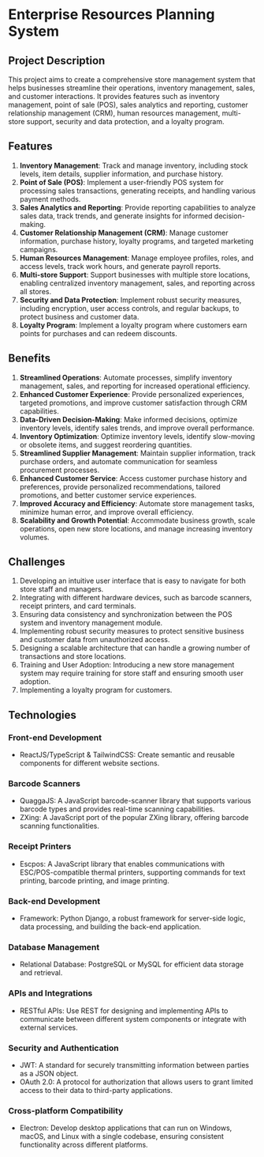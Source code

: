 # Enterprise Resources Planning System

## Project Description
This project aims to create a comprehensive store management system that helps businesses streamline their operations, inventory management, sales, and customer interactions. It provides features such as inventory management, point of sale (POS), sales analytics and reporting, customer relationship management (CRM), human resources management, multi-store support, security and data protection, and a loyalty program.

## Features
1. **Inventory Management**: Track and manage inventory, including stock levels, item details, supplier information, and purchase history.
2. **Point of Sale (POS)**: Implement a user-friendly POS system for processing sales transactions, generating receipts, and handling various payment methods.
3. **Sales Analytics and Reporting**: Provide reporting capabilities to analyze sales data, track trends, and generate insights for informed decision-making.
4. **Customer Relationship Management (CRM)**: Manage customer information, purchase history, loyalty programs, and targeted marketing campaigns.
5. **Human Resources Management**: Manage employee profiles, roles, and access levels, track work hours, and generate payroll reports.
6. **Multi-store Support**: Support businesses with multiple store locations, enabling centralized inventory management, sales, and reporting across all stores.
7. **Security and Data Protection**: Implement robust security measures, including encryption, user access controls, and regular backups, to protect business and customer data.
8. **Loyalty Program**: Implement a loyalty program where customers earn points for purchases and can redeem discounts.

## Benefits
1. **Streamlined Operations**: Automate processes, simplify inventory management, sales, and reporting for increased operational efficiency.
2. **Enhanced Customer Experience**: Provide personalized experiences, targeted promotions, and improve customer satisfaction through CRM capabilities.
3. **Data-Driven Decision-Making**: Make informed decisions, optimize inventory levels, identify sales trends, and improve overall performance.
4. **Inventory Optimization**: Optimize inventory levels, identify slow-moving or obsolete items, and suggest reordering quantities.
5. **Streamlined Supplier Management**: Maintain supplier information, track purchase orders, and automate communication for seamless procurement processes.
6. **Enhanced Customer Service**: Access customer purchase history and preferences, provide personalized recommendations, tailored promotions, and better customer service experiences.
7. **Improved Accuracy and Efficiency**: Automate store management tasks, minimize human error, and improve overall efficiency.
8. **Scalability and Growth Potential**: Accommodate business growth, scale operations, open new store locations, and manage increasing inventory volumes.

## Challenges
1. Developing an intuitive user interface that is easy to navigate for both store staff and managers.
2. Integrating with different hardware devices, such as barcode scanners, receipt printers, and card terminals.
3. Ensuring data consistency and synchronization between the POS system and inventory management module.
4. Implementing robust security measures to protect sensitive business and customer data from unauthorized access.
5. Designing a scalable architecture that can handle a growing number of transactions and store locations.
6. Training and User Adoption: Introducing a new store management system may require training for store staff and ensuring smooth user adoption.
7. Implementing a loyalty program for customers.

## Technologies
### Front-end Development
- ReactJS/TypeScript & TailwindCSS: Create semantic and reusable components for different website sections.

### Barcode Scanners
- QuaggaJS: A JavaScript barcode-scanner library that supports various barcode types and provides real-time scanning capabilities.
- ZXing: A JavaScript port of the popular ZXing library, offering barcode scanning functionalities.

### Receipt Printers
- Escpos: A JavaScript library that enables communications with ESC/POS-compatible thermal printers, supporting commands for text printing, barcode printing, and image printing.

### Back-end Development
- Framework: Python Django, a robust framework for server-side logic, data processing, and building the back-end application.

### Database Management
- Relational Database: PostgreSQL or MySQL for efficient data storage and retrieval.

### APIs and Integrations
- RESTful APIs: Use REST for designing and implementing APIs to communicate between different system components or integrate with external services.

### Security and Authentication
- JWT: A standard for securely transmitting information between parties as a JSON object.
- OAuth 2.0: A protocol for authorization that allows users to grant limited access to their data to third-party applications.

### Cross-platform Compatibility
- Electron: Develop desktop applications that can run on Windows, macOS, and Linux with a single codebase, ensuring consistent functionality across different platforms.
